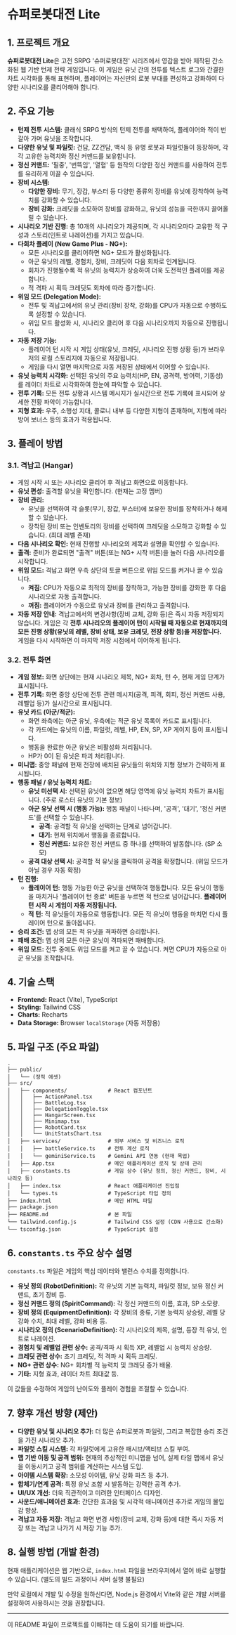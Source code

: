 
# 슈퍼로봇대전 Lite

## 1. 프로젝트 개요

**슈퍼로봇대전 Lite**은 고전 SRPG '슈퍼로봇대전' 시리즈에서 영감을 받아 제작된 간소화된 웹 기반 턴제 전략 게임입니다. 이 게임은 유닛 간의 전투를 텍스트 로그와 간결한 차트 시각화를 통해 표현하며, 플레이어는 자신만의 로봇 부대를 편성하고 강화하여 다양한 시나리오를 클리어해야 합니다.

## 2. 주요 기능

*   **턴제 전투 시스템:** 클래식 SRPG 방식의 턴제 전투를 채택하여, 플레이어와 적이 번갈아 가며 유닛을 조작합니다.
*   **다양한 유닛 및 파일럿:** 건담, ZZ건담, 백식 등 유명 로봇과 파일럿들이 등장하며, 각각 고유한 능력치와 정신 커맨드를 보유합니다.
*   **정신 커맨드:** '필중', '번뜩임', '열혈' 등 원작의 다양한 정신 커맨드를 사용하여 전투를 유리하게 이끌 수 있습니다.
*   **장비 시스템:**
    *   **다양한 장비:** 무기, 장갑, 부스터 등 다양한 종류의 장비를 유닛에 장착하여 능력치를 강화할 수 있습니다.
    *   **장비 강화:** 크레딧을 소모하여 장비를 강화하고, 유닛의 성능을 극한까지 끌어올릴 수 있습니다.
*   **시나리오 기반 진행:** 총 10개의 시나리오가 제공되며, 각 시나리오마다 고유한 적 구성과 스토리(인트로 나레이션)를 가지고 있습니다.
*   **다회차 플레이 (New Game Plus - NG+):**
    *   모든 시나리오를 클리어하면 NG+ 모드가 활성화됩니다.
    *   아군 유닛의 레벨, 경험치, 장비, 크레딧이 다음 회차로 인계됩니다.
    *   회차가 진행될수록 적 유닛의 능력치가 상승하여 더욱 도전적인 플레이를 제공합니다.
    *   적 격파 시 획득 크레딧도 회차에 따라 증가합니다.
*   **위임 모드 (Delegation Mode):**
    *   전투 및 격납고에서의 유닛 관리(장비 장착, 강화)를 CPU가 자동으로 수행하도록 설정할 수 있습니다.
    *   위임 모드 활성화 시, 시나리오 클리어 후 다음 시나리오까지 자동으로 진행됩니다.
*   **자동 저장 기능:**
    *   플레이어 턴 시작 시 게임 상태(유닛, 크레딧, 시나리오 진행 상황 등)가 브라우저의 로컬 스토리지에 자동으로 저장됩니다.
    *   게임을 다시 열면 마지막으로 자동 저장된 상태에서 이어할 수 있습니다.
*   **유닛 능력치 시각화:** 선택된 유닛의 주요 능력치(HP, EN, 공격력, 방어력, 기동성)를 레이더 차트로 시각화하여 한눈에 파악할 수 있습니다.
*   **전투 기록:** 모든 전투 상황과 시스템 메시지가 실시간으로 전투 기록에 표시되어 상세한 전황 파악이 가능합니다.
*   **지형 효과:** 우주, 소행성 지대, 콜로니 내부 등 다양한 지형이 존재하며, 지형에 따라 방어 보너스 등의 효과가 적용됩니다.

## 3. 플레이 방법

### 3.1. 격납고 (Hangar)

*   게임 시작 시 또는 시나리오 클리어 후 격납고 화면으로 이동합니다.
*   **유닛 편성:** 출격할 유닛을 확인합니다. (현재는 고정 멤버)
*   **장비 관리:**
    *   유닛을 선택하여 각 슬롯(무기, 장갑, 부스터)에 보유한 장비를 장착하거나 해제할 수 있습니다.
    *   장착된 장비 또는 인벤토리의 장비를 선택하여 크레딧을 소모하고 강화할 수 있습니다. (최대 레벨 존재)
*   **다음 시나리오 확인:** 현재 진행할 시나리오의 제목과 설명을 확인할 수 있습니다.
*   **출격:** 준비가 완료되면 "출격" 버튼(또는 NG+ 시작 버튼)을 눌러 다음 시나리오를 시작합니다.
*   **위임 모드:** 격납고 화면 우측 상단의 토글 버튼으로 위임 모드를 켜거나 끌 수 있습니다.
    *   **켜짐:** CPU가 자동으로 최적의 장비를 장착하고, 가능한 장비를 강화한 후 다음 시나리오로 자동 출격합니다.
    *   **꺼짐:** 플레이어가 수동으로 유닛과 장비를 관리하고 출격합니다.
*   **자동 저장 안내:** 격납고에서의 변경사항(장비 교체, 강화 등)은 즉시 자동 저장되지 않습니다. 게임은 각 **전투 시나리오의 플레이어 턴이 시작될 때 자동으로 현재까지의 모든 진행 상황(유닛의 레벨, 장비 상태, 보유 크레딧, 전장 상황 등)을 저장합니다.** 게임을 다시 시작하면 이 마지막 저장 시점에서 이어하게 됩니다.

### 3.2. 전투 화면

*   **게임 정보:** 화면 상단에는 현재 시나리오 제목, NG+ 회차, 턴 수, 현재 게임 단계가 표시됩니다.
*   **전투 기록:** 화면 중앙 상단에 전투 관련 메시지(공격, 피격, 회피, 정신 커맨드 사용, 레벨업 등)가 실시간으로 표시됩니다.
*   **유닛 카드 (아군/적군):**
    *   화면 좌측에는 아군 유닛, 우측에는 적군 유닛 목록이 카드로 표시됩니다.
    *   각 카드에는 유닛의 이름, 파일럿, 레벨, HP, EN, SP, XP 게이지 등이 표시됩니다.
    *   행동을 완료한 아군 유닛은 비활성화 처리됩니다.
    *   HP가 0이 된 유닛은 파괴 처리됩니다.
*   **미니맵:** 중앙 패널에 현재 전장에 배치된 유닛들의 위치와 지형 정보가 간략하게 표시됩니다.
*   **행동 패널 / 유닛 능력치 차트:**
    *   **유닛 미선택 시:** 선택된 유닛이 없으면 해당 영역에 유닛 능력치 차트가 표시됩니다. (주로 로스터 유닛의 기본 정보)
    *   **아군 유닛 선택 시 (행동 가능):** 행동 패널이 나타나며, '공격', '대기', '정신 커맨드'를 선택할 수 있습니다.
        *   **공격:** 공격할 적 유닛을 선택하는 단계로 넘어갑니다.
        *   **대기:** 현재 위치에서 행동을 종료합니다.
        *   **정신 커맨드:** 보유한 정신 커맨드 중 하나를 선택하여 발동합니다. (SP 소모)
    *   **공격 대상 선택 시:** 공격할 적 유닛을 클릭하여 공격을 확정합니다. (위임 모드가 아닐 경우 자동 확정)
*   **턴 진행:**
    *   **플레이어 턴:** 행동 가능한 아군 유닛을 선택하여 행동합니다. 모든 유닛이 행동을 마치거나 '플레이어 턴 종료' 버튼을 누르면 적 턴으로 넘어갑니다. **플레이어 턴 시작 시 게임이 자동 저장됩니다.**
    *   **적 턴:** 적 유닛들이 자동으로 행동합니다. 모든 적 유닛이 행동을 마치면 다시 플레이어 턴으로 돌아옵니다.
*   **승리 조건:** 맵 상의 모든 적 유닛을 격파하면 승리합니다.
*   **패배 조건:** 맵 상의 모든 아군 유닛이 격파되면 패배합니다.
*   **위임 모드:** 전투 중에도 위임 모드를 켜고 끌 수 있습니다. 켜면 CPU가 자동으로 아군 유닛을 조작합니다.

## 4. 기술 스택

*   **Frontend:** React (Vite), TypeScript
*   **Styling:** Tailwind CSS
*   **Charts:** Recharts
*   **Data Storage:** Browser `localStorage` (자동 저장용)

## 5. 파일 구조 (주요 파일)

```
.
├── public/
│   └── (정적 에셋)
├── src/
│   ├── components/             # React 컴포넌트
│   │   ├── ActionPanel.tsx
│   │   ├── BattleLog.tsx
│   │   ├── DelegationToggle.tsx
│   │   ├── HangarScreen.tsx
│   │   ├── Minimap.tsx
│   │   ├── RobotCard.tsx
│   │   └── UnitStatsChart.tsx
│   ├── services/               # 외부 서비스 및 비즈니스 로직
│   │   ├── battleService.ts    # 전투 계산 로직
│   │   └── geminiService.ts    # Gemini API 연동 (현재 목업)
│   ├── App.tsx                 # 메인 애플리케이션 로직 및 상태 관리
│   ├── constants.ts            # 게임 상수 (유닛 정의, 정신 커맨드, 장비, 시나리오 등)
│   ├── index.tsx               # React 애플리케이션 진입점
│   └── types.ts                # TypeScript 타입 정의
├── index.html                  # 메인 HTML 파일
├── package.json
├── README.md                   # 본 파일
└── tailwind.config.js          # Tailwind CSS 설정 (CDN 사용으로 간소화)
└── tsconfig.json               # TypeScript 설정
```

## 6. `constants.ts` 주요 상수 설명

`constants.ts` 파일은 게임의 핵심 데이터와 밸런스 수치를 정의합니다.

*   **유닛 정의 (RobotDefinition):** 각 유닛의 기본 능력치, 파일럿 정보, 보유 정신 커맨드, 초기 장비 등.
*   **정신 커맨드 정의 (SpiritCommand):** 각 정신 커맨드의 이름, 효과, SP 소모량.
*   **장비 정의 (EquipmentDefinition):** 각 장비의 종류, 기본 능력치 상승량, 레벨 당 강화 수치, 최대 레벨, 강화 비용 등.
*   **시나리오 정의 (ScenarioDefinition):** 각 시나리오의 제목, 설명, 등장 적 유닛, 인트로 나레이션.
*   **경험치 및 레벨업 관련 상수:** 공격/격파 시 획득 XP, 레벨업 시 능력치 상승량.
*   **크레딧 관련 상수:** 초기 크레딧, 적 격파 시 획득 크레딧.
*   **NG+ 관련 상수:** NG+ 회차별 적 능력치 및 크레딧 증가 배율.
*   **기타:** 지형 효과, 레이더 차트 최대값 등.

이 값들을 수정하여 게임의 난이도와 플레이 경험을 조절할 수 있습니다.

## 7. 향후 개선 방향 (제안)

*   **다양한 유닛 및 시나리오 추가:** 더 많은 슈퍼로봇과 파일럿, 그리고 복잡한 승리 조건을 가진 시나리오 추가.
*   **파일럿 스킬 시스템:** 각 파일럿에게 고유한 패시브/액티브 스킬 부여.
*   **맵 기반 이동 및 공격 범위:** 현재의 추상적인 미니맵을 넘어, 실제 타일 맵에서 유닛을 이동시키고 공격 범위를 계산하는 시스템 도입.
*   **아이템 시스템 확장:** 소모성 아이템, 유닛 강화 파츠 등 추가.
*   **합체기/연계 공격:** 특정 유닛 조합 시 발동하는 강력한 공격 추가.
*   **UI/UX 개선:** 더욱 직관적이고 미려한 인터페이스 디자인.
*   **사운드/애니메이션 효과:** 간단한 효과음 및 시각적 애니메이션 추가로 게임의 몰입감 향상.
*   **격납고 자동 저장:** 격납고 화면 변경 사항(장비 교체, 강화 등)에 대한 즉시 자동 저장 또는 격납고 나가기 시 저장 기능 추가.

## 8. 실행 방법 (개발 환경)

현재 애플리케이션은 웹 기반으로, `index.html` 파일을 브라우저에서 열어 바로 실행할 수 있습니다. (별도의 빌드 과정이나 서버 실행 불필요)

만약 로컬에서 개발 및 수정을 원하신다면, Node.js 환경에서 Vite와 같은 개발 서버를 설정하여 사용하시는 것을 권장합니다.

---

이 README 파일이 프로젝트를 이해하는 데 도움이 되기를 바랍니다.
